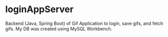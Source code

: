 # loginAppServer
Backend (Java, Spring Boot) of Gif Application to login, save gifs, and fetch gifs. My DB was created using MySQL Workbench. 
